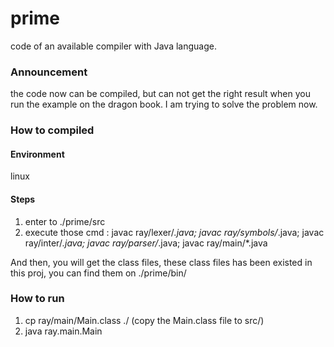# prime
code of an available compiler with Java language.

### Announcement
the code now can be compiled, but can not get the right result when you run the example on the dragon book.
I am trying to solve the problem now.


### How to compiled
#### Environment
linux

#### Steps
1. enter to ./prime/src
2. execute those cmd : javac ray/lexer/*.java; javac ray/symbols/*.java; javac ray/inter/*.java; javac ray/parser/*.java; javac ray/main/*.java

And then, you will get the class files, these class files has been existed in this proj, you can find them on ./prime/bin/

### How to run
1. cp ray/main/Main.class ./ (copy the Main.class file to src/)
2. java ray.main.Main
